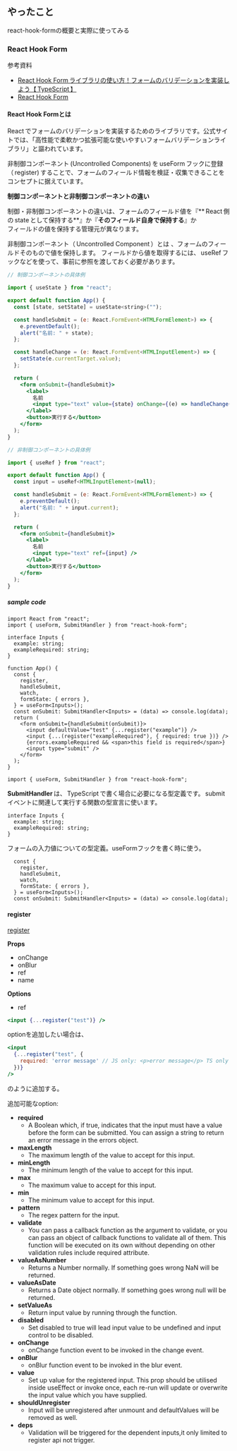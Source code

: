 ## やったこと
react-hook-formの概要と実際に使ってみる

### React Hook Form
参考資料
- [React Hook Form ライブラリの使い方！フォームのバリデーションを実装しよう【 TypeScript 】](https://xn--eckhu0e2b3a6i6dsh.net/react-hook-form/)
- [React Hook Form](https://react-hook-form.com/get-started)

#### React Hook Formとは
React でフォームのバリデーションを実装するためのライブラリです。公式サイトでは、「高性能で柔軟かつ拡張可能な使いやすいフォームバリデーションライブラリ」と謳われています。  

非制御コンポーネント (Uncontrolled Components) を useForm フックに登録（ register) することで、フォームのフィールド情報を検証・収集できることをコンセプトに据えています。  

**制御コンポーネントと非制御コンポーネントの違い**  

制御・非制御コンポーネントの違いは、フォームのフィールド値を『** React 側の state として保持する**』か『**そのフィールド自身で保持する**』か  
フィールドの値を保持する管理元が異なります。  

非制御コンポーネント（ Uncontrolled Component ）とは 、フォームのフィールドそのもので値を保持します。 フィールドから値を取得するには、 useRef フックなどを使って、事前に参照を渡しておく必要があります。

```jsx
// 制御コンポーネントの具体例

import { useState } from "react";

export default function App() {
  const [state, setState] = useState<string>("");

  const handleSubmit = (e: React.FormEvent<HTMLFormElement>) => {
    e.preventDefault();
    alert("名前: " + state);
  };

  const handleChange = (e: React.FormEvent<HTMLInputElement>) => {
    setState(e.currentTarget.value);
  };

  return (
    <form onSubmit={handleSubmit}>
      <label>
        名前
        <input type="text" value={state} onChange={(e) => handleChange(e)} />
      </label>
      <button>実行する</button>
    </form>
  );
}
```

```jsx
// 非制御コンポーネントの具体例

import { useRef } from "react";

export default function App() {
  const input = useRef<HTMLInputElement>(null);

  const handleSubmit = (e: React.FormEvent<HTMLFormElement>) => {
    e.preventDefault();
    alert("名前: " + input.current);
  };

  return (
    <form onSubmit={handleSubmit}>
      <label>
        名前
        <input type="text" ref={input} />
      </label>
      <button>実行する</button>
    </form>
  );
}
```

##### sample code
```tsx
import React from "react";
import { useForm, SubmitHandler } from "react-hook-form";

interface Inputs {
  example: string;
  exampleRequired: string;
}

function App() {
  const {
    register,
    handleSubmit,
    watch,
    formState: { errors },
  } = useForm<Inputs>();
  const onSubmit: SubmitHandler<Inputs> = (data) => console.log(data);
  return (
    <form onSubmit={handleSubmit(onSubmit)}>
      <input defaultValue="test" {...register("example")} />
      <input {...(register("exampleRequired"), { required: true })} />
      {errors.exampleRequired && <span>this field is required</span>}
      <input type="submit" />
    </form>
  );
}
```

```tsx
import { useForm, SubmitHandler } from "react-hook-form";
```
**SubmitHandler** は、 TypeScript で書く場合に必要になる型定義です。 submit イベントに関連して実行する関数の型宣言に使います。  

```tsx
interface Inputs {
  example: string;
  exampleRequired: string;
}
```
フォームの入力値についての型定義。useFormフックを書く時に使う。  

```tsx
  const {
    register,
    handleSubmit,
    watch,
    formState: { errors },
  } = useForm<Inputs>();
  const onSubmit: SubmitHandler<Inputs> = (data) => console.log(data);
```

#### register
[register](https://react-hook-form.com/api/useform/register)  

**Props**
- onChange	
- onBlur	
- ref
- name

**Options**
- ref
```jsx
<input {...register("test")} />
```

optionを追加したい場合は、
```jsx
<input
  {...register("test", {
    required: 'error message' // JS only: <p>error message</p> TS only support string
  })}
/>
```
のように追加する。

追加可能なoption:
- **required**
  - A Boolean which, if true, indicates that the input must have a value before the form can be submitted. You can assign a string to return an error message in the errors object.  
- **maxLength**
  - The maximum length of the value to accept for this input.	
- **minLength**
  - The minimum length of the value to accept for this input.	
- **max**
  - The maximum value to accept for this input.	
- **min**
  - The minimum value to accept for this input.	
- **pattern**
  - The regex pattern for the input.
- **validate**
  - You can pass a callback function as the argument to validate, or you can pass an object of callback functions to validate all of them. This function will be executed on its own without depending on other validation rules include required attribute.
- **valueAsNumber**
  - Returns a Number normally. If something goes wrong NaN will be returned.
- **valueAsDate**
  - Returns a Date object normally. If something goes wrong null will be returned.
- **setValueAs**
  - Return input value by running through the function.
- **disabled**
  - Set disabled to true will lead input value to be undefined and input control to be disabled.
- **onChange**
  - onChange function event to be invoked in the change event.
- **onBlur**
  - onBlur function event to be invoked in the blur event.
- **value**
  - Set up value for the registered input. This prop should be utilised inside useEffect or invoke once, each re-run will update or overwrite the input value which you have supplied.
- **shouldUnregister**
  - Input will be unregistered after unmount and defaultValues will be removed as well.
- **deps**
  - Validation will be triggered for the dependent inputs,it only limited to register api not trigger.












